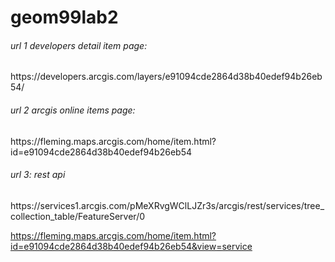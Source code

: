 # geom99lab2

<h6>url 1 developers detail item page:</h6>
https://developers.arcgis.com/layers/e91094cde2864d38b40edef94b26eb54/
<h6>url 2 arcgis online items page:</h6>
https://fleming.maps.arcgis.com/home/item.html?id=e91094cde2864d38b40edef94b26eb54
<h6>url 3: rest api</h6>
https://services1.arcgis.com/pMeXRvgWClLJZr3s/arcgis/rest/services/tree_collection_table/FeatureServer/0
 
https://fleming.maps.arcgis.com/home/item.html?id=e91094cde2864d38b40edef94b26eb54&view=service
